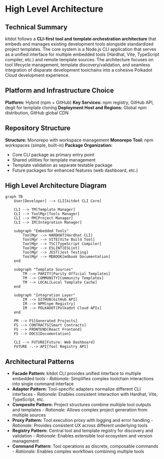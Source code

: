 # High Level Architecture

## Technical Summary

kitdot follows a **CLI-first tool and template orchestration architecture** that embeds and manages existing development tools alongside standardized project templates. The core system is a Node.js CLI application that serves as a unified interface for multiple embedded tools (Hardhat, Vite, TypeScript compiler, etc.) and remote template sources. The architecture focuses on tool lifecycle management, template discovery/validation, and seamless integration of disparate development toolchains into a cohesive Polkadot Cloud development experience.

## Platform and Infrastructure Choice

**Platform:** Hybrid (npm + GitHub)
**Key Services:** npm registry, GitHub API, degit for template cloning
**Deployment Host and Regions:** Global npm distribution, GitHub global CDN

## Repository Structure

**Structure:** Monorepo with workspace management
**Monorepo Tool:** npm workspaces (simple, built-in)
**Package Organization:**
- Core CLI package as primary entry point
- Shared utilities for template management
- Template validation as separate testable package
- Future packages for enhanced features (web dashboard, etc.)

## High Level Architecture Diagram

```mermaid
graph TB
    User[Developer] --> CLI[kitdot CLI Core]

    CLI --> TM[Template Manager]
    CLI --> ToolMgr[Tools Manager]
    CLI --> PM[Project Manager]
    CLI --> IM[Integration Manager]

    subgraph "Embedded Tools"
        ToolMgr --> HARDHAT[Hardhat CLI]
        ToolMgr --> VITE[Vite Build Tool]
        ToolMgr --> TSC[TypeScript Compiler]
        ToolMgr --> ESLINT[ESLint]
        ToolMgr --> JEST[Jest Testing]
        ToolMgr --> MDBOOK[mdbook Documentation]
    end

    subgraph "Template Sources"
        TM --> PARITY[Parity Official Templates]
        TM --> COMMUNITY[Community Templates]
        TM --> LOCAL[Local Template Cache]
    end

    subgraph "Integration Layer"
        IM --> GITHUB[GitHub API]
        IM --> NPM[npm Registry]
        IM --> POLKADOT[Polkadot Cloud APIs]
    end

    PM --> FS[Generated Projects]
    FS --> CONTRACTS[Smart Contracts]
    FS --> FRONTEND[React Frontend]
    FS --> DOCS[Documentation]

    CLI --> FUTURE[Future: Web Dashboard]
    FUTURE -.-> API[Tool Registry API]
```

## Architectural Patterns

- **Facade Pattern:** kitdot CLI provides unified interface to multiple embedded tools - _Rationale:_ Simplifies complex toolchain interactions into single command interface
- **Adapter Pattern:** Tool-specific adapters normalize different CLI interfaces - _Rationale:_ Enables consistent interaction with Hardhat, Vite, TypeScript, etc.
- **Composite Pattern:** Project structures combine multiple tool outputs and templates - _Rationale:_ Allows complex project generation from multiple sources
- **Proxy Pattern:** Tool execution proxy with logging and error handling - _Rationale:_ Provides consistent UX across different underlying tools
- **Registry Pattern:** Central tool and template registry for discovery and validation - _Rationale:_ Enables extensible tool ecosystem and version management
- **Command Pattern:** Tool operations as discrete, composable commands - _Rationale:_ Enables complex workflows combining multiple tools
